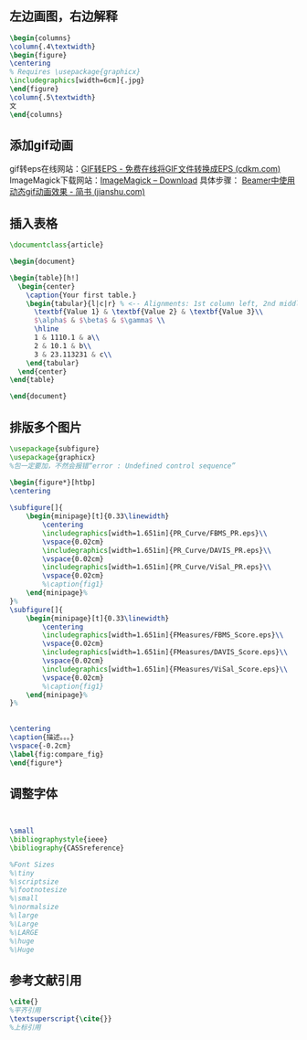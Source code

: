 ## 左边画图，右边解释
```latex
\begin{columns}
\column{.4\textwidth}
\begin{figure}
\centering
% Requires \usepackage{graphicx}
\includegraphics[width=6cm]{.jpg}
\end{figure}
\column{.5\textwidth}
文
\end{columns}
```

## 添加gif动画
gif转eps在线网站：[GIF转EPS - 免费在线将GIF文件转换成EPS (cdkm.com)](https://cdkm.com/cn/gif-to-eps)
ImageMagick下载网站：[ImageMagick – Download](https://www.imagemagick.org/script/download.php#windows)
具体步骤：
[Beamer中使用动态gif动画效果 - 简书 (jianshu.com)](https://www.jianshu.com/p/bf9859de1962)

## 插入表格
```latex
\documentclass{article}

\begin{document}

\begin{table}[h!]
  \begin{center}
    \caption{Your first table.}
    \begin{tabular}{l|c|r} % <-- Alignments: 1st column left, 2nd middle and 3rd right, with vertical lines in between
      \textbf{Value 1} & \textbf{Value 2} & \textbf{Value 3}\\
      $\alpha$ & $\beta$ & $\gamma$ \\
      \hline
      1 & 1110.1 & a\\
      2 & 10.1 & b\\
      3 & 23.113231 & c\\
    \end{tabular}
  \end{center}
\end{table}

\end{document}

```

## 排版多个图片
```latex
\usepackage{subfigure}
\usepackage{graphicx}
%包一定要加，不然会报错“error : Undefined control sequence”

\begin{figure*}[htbp]
\centering
 
\subfigure[]{
    \begin{minipage}[t]{0.33\linewidth}
        \centering
        \includegraphics[width=1.651in]{PR_Curve/FBMS_PR.eps}\\
        \vspace{0.02cm}
        \includegraphics[width=1.651in]{PR_Curve/DAVIS_PR.eps}\\
        \vspace{0.02cm}
        \includegraphics[width=1.651in]{PR_Curve/ViSal_PR.eps}\\
        \vspace{0.02cm}
        %\caption{fig1}
    \end{minipage}%
}%
\subfigure[]{
    \begin{minipage}[t]{0.33\linewidth}
        \centering
        \includegraphics[width=1.651in]{FMeasures/FBMS_Score.eps}\\
        \vspace{0.02cm}
        \includegraphics[width=1.651in]{FMeasures/DAVIS_Score.eps}\\
        \vspace{0.02cm}
        \includegraphics[width=1.651in]{FMeasures/ViSal_Score.eps}\\
        \vspace{0.02cm}
        %\caption{fig1}
    \end{minipage}%
}%
 
 
\centering
\caption{描述。。。}
\vspace{-0.2cm}
\label{fig:compare_fig}
\end{figure*}
```

## 调整字体
```latex


\small  
\bibliographystyle{ieee}  
\bibliography{CASSreference}

%Font Sizes  
%\tiny  
%\scriptsize  
%\footnotesize  
%\small  
%\normalsize  
%\large  
%\Large  
%\LARGE  
%\huge  
%\Huge
```

## 参考文献引用
```latex
\cite{}
%平齐引用
\textsuperscript{\cite{}}
%上标引用
```
